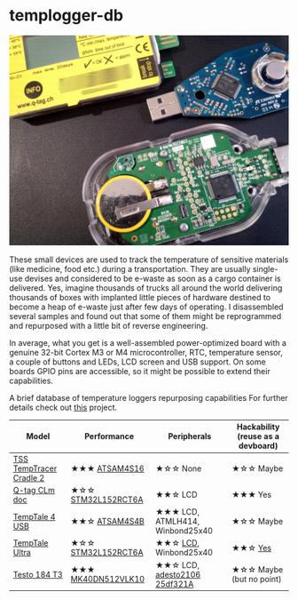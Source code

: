 # templogger-db

![cover image](https://raw.githubusercontent.com/arduinocelentano/templogger-db/main/intro.jpeg)

These small devices are used to track the temperature of sensitive materials (like medicine, food etc.) during a transportation. They are usually single-use devises and considered to be e-waste as soon as a cargo container is delivered. Yes, imagine thousands of trucks all around the world delivering thousands of boxes with implanted little pieces of hardware destined to become a heap of e-waste just after few days of operating. I disassembled several samples and found out that some of them might be reprogrammed and repurposed with a little bit of reverse engineering.

In average, what you get is a well-assembled power-optimized board with a genuine 32-bit Cortex M3 or M4 microcontroller, RTC, temperature sensor, a couple of buttons and LEDs, LCD screen and USB support. On some boards GPIO pins are accessible, so it might be possible to extend their capabilities. 

A brief database of temperature loggers repurposing capabilities
For further details check out [this](https://hackaday.io/project/191592-arm-devboard-from-a-used-up-temperature-logger) project.

| Model | Performance | Peripherals | Hackability (reuse as a devboard)|
| --- | --- | --- | --- |
| [TSS TempTracer Cradle 2](docs/TSS_TempTracer_Cradle_2/overview.md) | ★★★ [ATSAM4S16](https://www.microchip.com/en-us/product/atsam4s16b) | ★☆☆ None | ★☆☆ Maybe |
| [Q-tag CLm doc](docs/Q-tag_CLm_doc/overview.md) | ★☆☆ [STM32L152RCT6A](https://eu.mouser.com/datasheet/2/389/stm32l151qc-1851375.pdf) | ★★☆ LCD | ★★★ Yes |
| [ TempTale 4 USB](docs/TempTale4USB/overview.md) | ★★☆ [ATSAM4S4B](https://www.microchip.com/en-us/product/atsam4s4b) | ★★★ LCD, ATMLH414, Winbond25x40 | ★☆☆ Maybe |
| [TempTale Ultra](docs/TempTale_Ulrta/overview.md) | ★☆☆ [STM32L152RCT6A](https://eu.mouser.com/datasheet/2/389/stm32l151qc-1851375.pdf) | ★★☆ [LCD](https://cdn.hackaday.io/files/1915928197072128/temptale-ultra_LCD.pdf), Winbond25x40 | ★★☆ [Yes](https://hackaday.io/project/189442-temptale-ultra-teardown-repurpose) |
| [Testo 184 T3](docs/Testo-184-T3/overview.md) | ★★★ [MK40DN512VLK10](https://www.nxp.com/part/MK40DN512VLK10) | ★★☆  LCD, [adesto2106 25df321A](https://www.renesas.com/us/en/document/dst/at25df321a-datasheet) | ★☆☆ Maybe (but no point) |

